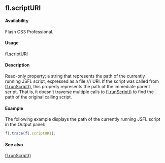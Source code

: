 ## fl.scriptURI

#### Availability

Flash CS3 Professional.

#### Usage

fl.scriptURI

#### Description

Read-only property; a string that represents the path of the currently running JSFL script, expressed as a file:/// URI. If the script was called from [fl.runScript()](../flash_object_(fl)/fl62.md), this property represents the path of the immediate parent script. That is, it doesn’t traverse multiple calls to [fl.runScript()](../flash_object_(fl)/fl62.md) to find the path of the original calling script.

#### Example

The following example displays the path of the currently running JSFL script in the Output panel:

```javascript
fl.trace(fl.scriptURI);
```

#### See also

[fl.runScript()](../flash_object_(fl)/fl62.md)
